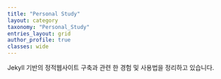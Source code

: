 ```yaml
---
title: "Personal Study"
layout: category
taxonomy: "Personal_Study"
entries_layout: grid
author_profile: true
classes: wide
---
```


Jekyll 기반의 정적웹사이트 구축과 관련 한 경험 및 사용법을 정리하고 있습니다.